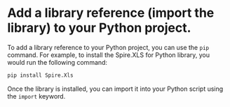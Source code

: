 # Add a library reference (import the library) to your Python project.

To add a library reference to your Python project, you can use the `pip` command. For example, to install the Spire.XLS for Python library, you would run the following command:

```sh
pip install Spire.Xls
```

Once the library is installed, you can import it into your Python script using the `import` keyword.
